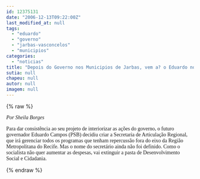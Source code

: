 ```yaml
---
id: 12375131
date: "2006-12-13T09:22:00Z"
last_modified_at: null
tags:
  - "eduardo"
  - "governo"
  - "jarbas-vasconcelos"
  - "municipios"
categories:
  - "noticias"
title: "Depois do Governo nos Municipios de Jarbas, vem a? o Eduardo nos Munic?pios"
sutia: null
chapeu: null
autor: null
imagem: null
---
```

{% raw %}
<p><P><I><FONT face=Verdana>Por Sheila Borges </FONT></P></I></p>
<p><P><FONT face=Verdana>Para dar consistência ao seu projeto de interiorizar as ações do governo, o futuro governador Eduardo Campos (PSB) decidiu criar a Secretaria de Articulação Regional, que irá gerenciar todos os programas que tenham repercussão fora do eixo da Região Metropolitana do Recife. Mas o nome do secretário ainda não foi definido. Como o socialista não quer aumentar as despesas, vai extinguir a pasta de Desenvolvimento Social e Cidadania.</FONT></P> </p>
{% endraw %}